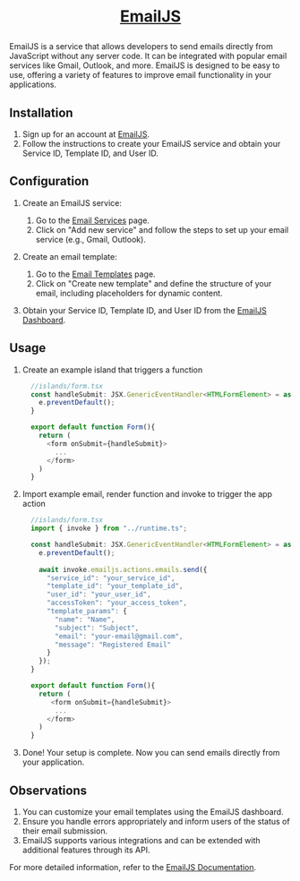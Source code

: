 <h1>
  <a href="https://www.emailjs.com/">
    <p align="center">
      <strong>
        EmailJS
      </strong>
    </p>
  </a>
</h1>

EmailJS is a service that allows developers to send emails directly from JavaScript without any server code. It can be integrated with popular email services like Gmail, Outlook, and more. EmailJS is designed to be easy to use, offering a variety of features to improve email functionality in your applications.

## Installation

1. Sign up for an account at [EmailJS](https://www.emailjs.com/signup).
2. Follow the instructions to create your EmailJS service and obtain your Service ID, Template ID, and User ID.

## Configuration

1. Create an EmailJS service:
   1. Go to the [Email Services](https://dashboard.emailjs.com/admin) page.
   2. Click on "Add new service" and follow the steps to set up your email service (e.g., Gmail, Outlook).

2. Create an email template:
   1. Go to the [Email Templates](https://dashboard.emailjs.com/admin/templates) page.
   2. Click on "Create new template" and define the structure of your email, including placeholders for dynamic content.

3. Obtain your Service ID, Template ID, and User ID from the [EmailJS Dashboard](https://dashboard.emailjs.com/admin).

## Usage

1. Create an example island that triggers a function

      ```typescript
        //islands/form.tsx
        const handleSubmit: JSX.GenericEventHandler<HTMLFormElement> = async (e) => {
          e.preventDefault();
        }

        export default function Form(){
          return (
            <form onSubmit={handleSubmit}>
              ...
            </form>
          )
        }
      ```

2. Import example email, render function and invoke to trigger the app action

    ```typescript
      //islands/form.tsx
      import { invoke } from "../runtime.ts";

      const handleSubmit: JSX.GenericEventHandler<HTMLFormElement> = async (e) => {
        e.preventDefault();
        
        await invoke.emailjs.actions.emails.send({
          "service_id": "your_service_id",
          "template_id": "your_template_id",
          "user_id": "your_user_id",
          "accessToken": "your_access_token",
          "template_params": {
            "name": "Name",
            "subject": "Subject",
            "email": "your-email@gmail.com",
            "message": "Registered Email"
          }
        });
      }

      export default function Form(){
        return (
           <form onSubmit={handleSubmit}>
            ...
          </form>
        )
      }

    ```

3. Done! Your setup is complete. Now you can send emails directly from your application.

## Observations

1. You can customize your email templates using the EmailJS dashboard.
2. Ensure you handle errors appropriately and inform users of the status of their email submission.
3. EmailJS supports various integrations and can be extended with additional features through its API.

For more detailed information, refer to the [EmailJS Documentation](https://www.emailjs.com/docs/).
